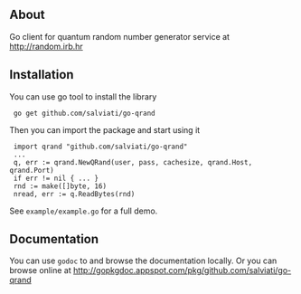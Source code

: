 ## About

Go client for quantum random number generator service at http://random.irb.hr

## Installation

You can use go tool to install the library

     go get github.com/salviati/go-qrand
 
Then you can import the package and start using it

     import qrand "github.com/salviati/go-qrand"
     ...
     q, err := qrand.NewQRand(user, pass, cachesize, qrand.Host, qrand.Port)
     if err != nil { ... }
     rnd := make([]byte, 16)
     nread, err := q.ReadBytes(rnd)

See `example/example.go` for a full demo.

## Documentation

You can use `godoc` to and browse the documentation locally. Or you can browse online at http://gopkgdoc.appspot.com/pkg/github.com/salviati/go-qrand
